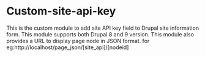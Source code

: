 # Custom-site-api-key
This is the custom module to add site API key field to Drupal site information form.  This module supports both Drupal 8 and 9 version.  This module also provides a URL to display page node in JSON format.  for eg:http://localhost/page_json/[site_api]/[nodeid]
